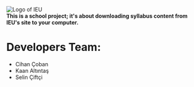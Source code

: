 ![Logo of IEU](http://www.ieu.edu.tr/images/logoyeni_tr.png) <br/>
**This is a school project; it's about downloading syllabus content from IEU's site to your computer.**
# Developers Team: 
- Cihan Çoban
- Kaan Altıntaş
- Selin Çiftçi

